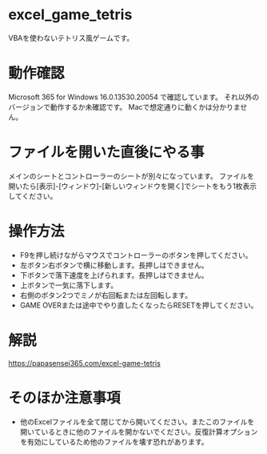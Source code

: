 # excel_game_tetris
VBAを使わないテトリス風ゲームです。

# 動作確認
Microsoft 365 for Windows 16.0.13530.20054 で確認しています。
それ以外のバージョンで動作するか未確認です。
Macで想定通りに動くかは分かりません。

# ファイルを開いた直後にやる事
メインのシートとコントローラーのシートが別々になっています。
ファイルを開いたら[表示]-[ウィンドウ]-[新しいウィンドウを開く]でシートをもう1枚表示してください。

# 操作方法
- F9を押し続けながらマウスでコントローラーのボタンを押してください。
- 左ボタン右ボタンで横に移動します。長押しはできません。
- 下ボタンで落下速度を上げられます。長押しはできません。
- 上ボタンで一気に落下します。
- 右側のボタン2つでミノが右回転または左回転します。
- GAME OVERまたは途中でやり直したくなったらRESETを押してください。

# 解説
https://papasensei365.com/excel-game-tetris

# そのほか注意事項
- 他のExcelファイルを全て閉じてから開いてください。またこのファイルを開いているときに他のファイルを開かないでください。反復計算オプションを有効にしているため他のファイルを壊す恐れがあります。
